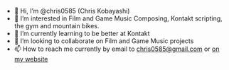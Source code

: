 - 👋 Hi, I’m @chris0585 (Chris Kobayashi)
- 👀 I’m interested in Film and Game Music Composing, Kontakt scripting, the gym and mountain bikes.
- 🌱 I’m currently learning to be better at Kontakt
- 💞️ I’m looking to collaborate on Film and Game Music projects
- 📫 How to reach me currently by email to chris0585@gmail.com or [on my website](https://www.christiankobayashi.com/)
